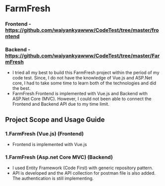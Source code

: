 # FarmFresh

### Frontend - https://github.com/waiyankyawww/CodeTest/tree/master/frontend

### Backend - https://github.com/waiyankyawww/CodeTest/tree/master/FarmFresh

- I tried all my best to build this FarmFresh project within the period of my code test. Since, I do not have the knowledge of Vue.js and ASP.Net core, I had to take some time to learn both of the technologies and did the best.
- FarmFresh Frontend is implemented with Vue.js and Backend with ASP.Net Core (MVC). However, I could not been able to connect the Frontend and Backend API due to my time limit.

## Project Scope and Usage Guide

### 1.FarmFresh (Vue.js) (Frontend)
 - Frontend is implemented with Vue.js

### 1.FarmFresh (Asp.net Core MVC) (Backend)
 - I used Entity Framework (Code First) with generic repository pattern. 
 - API is developed and the API collection for postman file is also added. The authentication is still implementing.
